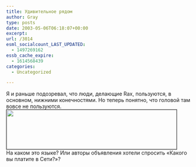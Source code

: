 ```yaml
---
title: Удивительное рядом
author: Gray
type: posts
date: 2003-05-06T06:18:07+00:00
excerpt:
url: /3014
esml_socialcount_LAST_UPDATED:
  - 1497269162
essb_cache_expire:
  - 1614568439
categories:
  - Uncategorized

---
```








Я и раньше подозревал, что люди, делающие Rax, пользуются, в основном, нижними конечностями. Но теперь понятно, что головой там вовсе не пользуются.  
<img src="https://i0.wp.com/www.searchengines.ru/blog/images/rax12.gif?resize=461%2C107" width="461" height="107" alt="" border="1" data-recalc-dims="1" />  
На каком это языке? Или авторы объявления хотели спросить &#171;Какого вы платите в Сети?&#187;?